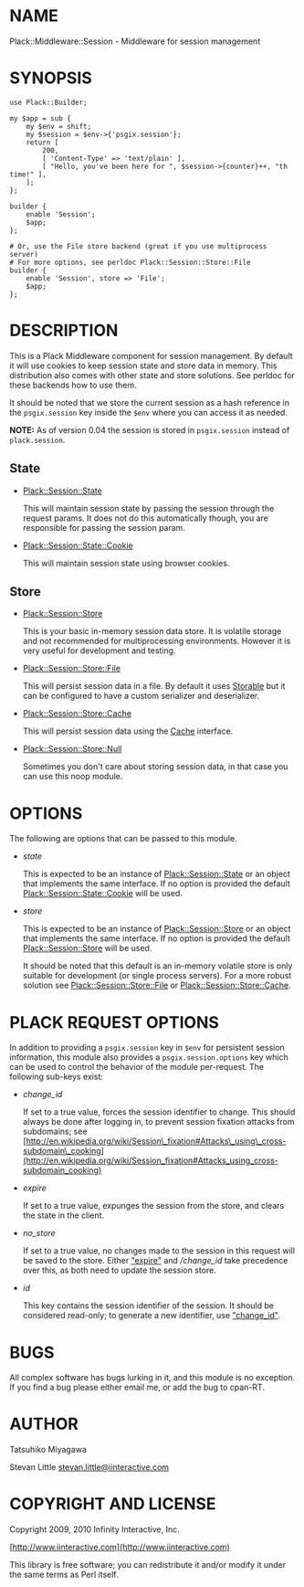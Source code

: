 # NAME

Plack::Middleware::Session - Middleware for session management

# SYNOPSIS

    use Plack::Builder;

    my $app = sub {
        my $env = shift;
        my $session = $env->{'psgix.session'};
        return [
            200,
            [ 'Content-Type' => 'text/plain' ],
            [ "Hello, you've been here for ", $session->{counter}++, "th time!" ],
        ];
    };

    builder {
        enable 'Session';
        $app;
    };

    # Or, use the File store backend (great if you use multiprocess server)
    # For more options, see perldoc Plack::Session::Store::File
    builder {
        enable 'Session', store => 'File';
        $app;
    };

# DESCRIPTION

This is a Plack Middleware component for session management. By
default it will use cookies to keep session state and store data in
memory. This distribution also comes with other state and store
solutions. See perldoc for these backends how to use them.

It should be noted that we store the current session as a hash
reference in the `psgix.session` key inside the `$env` where you can
access it as needed.

**NOTE:** As of version 0.04 the session is stored in `psgix.session`
instead of `plack.session`.

## State

- [Plack::Session::State](https://metacpan.org/pod/Plack::Session::State)

    This will maintain session state by passing the session through
    the request params. It does not do this automatically though,
    you are responsible for passing the session param.

- [Plack::Session::State::Cookie](https://metacpan.org/pod/Plack::Session::State::Cookie)

    This will maintain session state using browser cookies.

## Store

- [Plack::Session::Store](https://metacpan.org/pod/Plack::Session::Store)

    This is your basic in-memory session data store. It is volatile storage
    and not recommended for multiprocessing environments. However it is
    very useful for development and testing.

- [Plack::Session::Store::File](https://metacpan.org/pod/Plack::Session::Store::File)

    This will persist session data in a file. By default it uses
    [Storable](https://metacpan.org/pod/Storable) but it can be configured to have a custom serializer and
    deserializer.

- [Plack::Session::Store::Cache](https://metacpan.org/pod/Plack::Session::Store::Cache)

    This will persist session data using the [Cache](https://metacpan.org/pod/Cache) interface.

- [Plack::Session::Store::Null](https://metacpan.org/pod/Plack::Session::Store::Null)

    Sometimes you don't care about storing session data, in that case
    you can use this noop module.

# OPTIONS

The following are options that can be passed to this module.

- _state_

    This is expected to be an instance of [Plack::Session::State](https://metacpan.org/pod/Plack::Session::State) or an
    object that implements the same interface. If no option is provided
    the default [Plack::Session::State::Cookie](https://metacpan.org/pod/Plack::Session::State::Cookie) will be used.

- _store_

    This is expected to be an instance of [Plack::Session::Store](https://metacpan.org/pod/Plack::Session::Store) or an
    object that implements the same interface. If no option is provided
    the default [Plack::Session::Store](https://metacpan.org/pod/Plack::Session::Store) will be used.

    It should be noted that this default is an in-memory volatile store
    is only suitable for development (or single process servers). For a
    more robust solution see [Plack::Session::Store::File](https://metacpan.org/pod/Plack::Session::Store::File) or
    [Plack::Session::Store::Cache](https://metacpan.org/pod/Plack::Session::Store::Cache).

# PLACK REQUEST OPTIONS

In addition to providing a `psgix.session` key in `$env` for
persistent session information, this module also provides a
`psgix.session.options` key which can be used to control the behavior
of the module per-request.  The following sub-keys exist:

- _change\_id_

    If set to a true value, forces the session identifier to change.  This
    should always be done after logging in, to prevent session fixation
    attacks from subdomains; see
    [http://en.wikipedia.org/wiki/Session\_fixation#Attacks\_using\_cross-subdomain\_cooking](http://en.wikipedia.org/wiki/Session_fixation#Attacks_using_cross-subdomain_cooking)

- _expire_

    If set to a true value, expunges the session from the store, and clears
    the state in the client.

- _no\_store_

    If set to a true value, no changes made to the session in this request
    will be saved to the store.  Either ["expire"](#expire) and _/change\_id_ take
    precedence over this, as both need to update the session store.

- _id_

    This key contains the session identifier of the session.  It should be
    considered read-only; to generate a new identifier, use ["change\_id"](#change_id).

# BUGS

All complex software has bugs lurking in it, and this module is no
exception. If you find a bug please either email me, or add the bug
to cpan-RT.

# AUTHOR

Tatsuhiko Miyagawa

Stevan Little <stevan.little@iinteractive.com>

# COPYRIGHT AND LICENSE

Copyright 2009, 2010 Infinity Interactive, Inc.

[http://www.iinteractive.com](http://www.iinteractive.com)

This library is free software; you can redistribute it and/or modify
it under the same terms as Perl itself.
